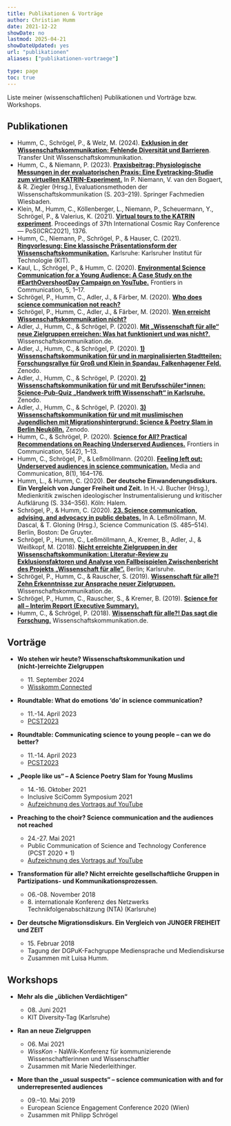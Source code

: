 ```yaml
---
title: Publikationen & Vorträge
author: Christian Humm
date: 2021-12-22
showDate: no
lastmod: 2025-04-21
showDateUpdated: yes
url: "publikationen"
aliases: ["publikationen-vortraege"]

type: page
toc: true
---
```


Liste meiner (wissenschaftlichen) Publikationen und Vorträge bzw. Workshops.

## Publikationen
- Humm, C., Schrögel, P., & Welz, M. (2024). [**Exklusion in der Wissenschaftskommunikation: Fehlende Diversität und Barrieren**](https://transferunit.de/thema/exklusion-in-der-wissenschaftskommunikation-fehlende-diversitaet-und-barrieren/). Transfer Unit Wissenschaftskommunikation.
- Humm, C., & Niemann, P. (2023). [**Praxisbeitrag: Physiologische Messungen in der evaluatorischen Praxis: Eine Eyetracking-Studie zum virtuellen KATRIN-Experiment.**](https://doi.org/10.1007/978-3-658-39582-7_13) In P. Niemann, V. van den Bogaert, & R. Ziegler (Hrsg.), Evaluationsmethoden der Wissenschaftskommunikation (S. 203–219). Springer Fachmedien Wiesbaden.
- Klein, M., Humm, C., Köllenberger, L., Niemann, P., Scheuermann, Y., Schrögel, P., & Valerius, K. (2021). [**Virtual tours to the KATRIN experiment**](https://doi.org/10.22323/1.395.1376). Proceedings of 37th International Cosmic Ray Conference — PoS(ICRC2021), 1376. 
- Humm, C., Niemann, P., Schrögel, P., & Hauser, C. (2021). [**Ringvorlesung: Eine klassische Präsentationsform der Wissenschaftskommunikation.**](https://doi.org/10.5445/IR/1000132256) Karlsruhe: Karlsruher Institut für Technologie (KIT).
- Kaul, L., Schrögel, P., & Humm, C. (2020). [**Environmental Science Communication for a Young Audience: A Case Study on the #EarthOvershootDay Campaign on YouTube.**](https://doi.org/10.3389/fcomm.2020.601177) Frontiers in Communication, 5, 1–17.
- Schrögel, P., Humm, C., Adler, J., & Färber, M. (2020). [**Who does science communication not reach?**](https://doi.org/10.5281/ZENODO.4173029)
- Schrögel, P., Humm, C., Adler, J., & Färber, M. (2020). [**Wen erreicht Wissenschaftskommunikation nicht?**](https://doi.org/10.5281/ZENODO.3937516)
- Adler, J., Humm, C., & Schrögel, P. (2020). [**Mit „Wissenschaft für alle“ neue Zielgruppen erreichen: Was hat funktioniert und was nicht?**.](https://www.wissenschaftskommunikation.de/mit-wissenschaft-fuer-alle-neue-zielgruppen-erreichen-was-hat-funktioniert-und-was-nicht-41657/) Wissenschaftskommunikation.de.
- Adler, J., Humm, C., & Schrögel, P. (2020). [**1) Wissenschaftskommunikation für und in marginalisierten Stadtteilen: Forschungsrallye für Groß und Klein in Spandau, Falkenhagener Feld.**](https://doi.org/10.5281/ZENODO.3988200) Zenodo.
- Adler, J., Humm, C., & Schrögel, P. (2020). [**2) Wissenschaftskommunikation für und mit Berufsschüler*innen: Science-Pub-Quiz „Handwerk trifft Wissenschaft“ in Karlsruhe.**](https://doi.org/10.5281/ZENODO.3988236) Zenodo.
- Adler, J., Humm, C., & Schrögel, P. (2020). [**3) Wissenschaftskommunikation für und mit muslimischen Jugendlichen mit Migrationshintergrund: Science &amp; Poetry Slam in Berlin Neukölln.**](https://doi.org/10.5281/ZENODO.3988234) Zenodo.
- Humm, C., & Schrögel, P. (2020). [**Science for All? Practical Recommendations on Reaching Underserved Audiences.**](https://doi.org/10.3389/fcomm.2020.00042) Frontiers in Communication, 5(42), 1–13.
- Humm, C., Schrögel, P., & Leßmöllmann. (2020). [**Feeling left out: Underserved audiences in science communication.**](https://doi.org/10.17645/mac.v8i1.2480) Media and Communication, 8(1), 164–176.
- Humm, L., & Humm, C. (2020). **Der deutsche Einwanderungsdiskurs. Ein Vergleich von Junger Freiheit und Zeit.** In H.-J. Bucher (Hrsg.), Medienkritik zwischen ideologischer Instrumentalisierung und kritischer Aufklärung (S. 334–356). Köln: Halem.
- Schrögel, P., & Humm, C. (2020). [**23. Science communication, advising, and advocacy in public debates.**](https://doi.org/10.1515/9783110255522-023) In A. Leßmöllmann, M. Dascal, & T. Gloning (Hrsg.), Science Communication (S. 485–514). Berlin, Boston: De Gruyter.
- Schrögel, P., Humm, C., Leßmöllmann, A., Kremer, B., Adler, J., & Weißkopf, M. (2018). [**Nicht erreichte Zielgruppen in der Wissenschaftskommunikation: Literatur-Review zu Exklusionsfaktoren und Analyse von Fallbeispielen Zwischenbericht des Projekts „Wissenschaft für alle“.**](https://nbn-resolving.org/urn:nbn:de:0168-ssoar-66846-1) Berlin; Karlsruhe.
- Schrögel, P., Humm, C., & Rauscher, S. (2019). [**Wissenschaft für alle?! Zehn Erkenntnisse zur Ansprache neuer Zielgruppen.**](https://www.wissenschaftskommunikation.de/wissenschaft-fuer-alle-zehn-erkenntnisse-zur-ansprache-neuer-zielgruppen-25287/) Wissenschaftskommunikation.de.
- Schrögel, P., Humm, C., Rauscher, S., & Kremer, B. (2019). [**Science for all – Interim Report (Executive Summary).**](http://wmk.itz.kit.edu/downloads/Science_for_all_Factsheet_English.pdf)
- Humm, C., & Schrögel, P. (2018). [**Wissenschaft für alle?! Das sagt die Forschung.**](https://www.wissenschaftskommunikation.de/wissenschaft-fuer-alle-das-sagt-die-forschung-12907/) Wissenschaftskommunikation.de.

## Vorträge

- **Wo stehen wir heute? Wissenschaftskommunikation und (nicht-)erreichte Zielgruppen**
  - 11\. September 2024
  - [Wisskomm Connected](https://transferunit.de/thema/wisskomm-connected-konferenz-forschung-und-praxis-der-wissenschaftskommunikation-gemeinsam-gestalten/)

- **Roundtable: What do emotions ‘do’ in science communication?**
  - 11.-14. April 2023
  - [PCST2023](https://www.pcst.network/conferences/past-conferences/pcst-2023/)

- **Roundtable: Communicating science to young people – can we do better?**
  - 11.-14. April 2023
  - [PCST2023](https://www.pcst.network/conferences/past-conferences/pcst-2023/)

- **„People like us“ – A Science Poetry Slam for Young Muslims**
  - 14.-16. Oktober 2021
  - Inclusive SciComm Symposium 2021
  - [Aufzeichnung des Vortrags auf YouTube](https://www.youtube.com/watch?v=xdKH5OGkVzI)

- **Preaching to the choir? Science communication and the audiences not reached**
  - 24.-27. Mai 2021
  - Public Communication of Science and Technology Conference (PCST 2020 + 1)
  - [Aufzeichnung des Vortrags auf YouTube](https://www.youtube.com/watch?v=V1hrZeDg2TA)

- **Transformation für alle? Nicht erreichte gesellschaftliche Gruppen in Partizipations- und Kommunikationsprozessen.**
  - 06.-08. November 2018
  - 8\. internationale Konferenz des Netzwerks Technikfolgenabschätzung (NTA) (Karlsruhe)

- **Der deutsche Migrationsdiskurs. Ein Vergleich von JUNGER FREIHEIT und ZEIT**
  - 15\. Februar 2018
  - Tagung der DGPuK-Fachgruppe Mediensprache und Mediendiskurse
  - Zusammen mit Luisa Humm.

## Workshops

- **Mehr als die „üblichen Verdächtigen“**
  - 08\. Juni 2021
  - KIT Diversity-Tag (Karlsruhe)

- **Ran an neue Zielgruppen**
  - 06\. Mai 2021
  - *WissKon* - NaWik-Konferenz für kommunizierende Wissenschaftlerinnen und Wissenschaftler
  - Zusammen mit Marie Niederleithinger.

- **More than the „usual suspects“ – science communication with and for underrepresented audiences**
  - 09.–10. Mai 2019
  - European Science Engagement Conference 2020 (Wien)
  - Zusammen mit Philipp Schrögel
